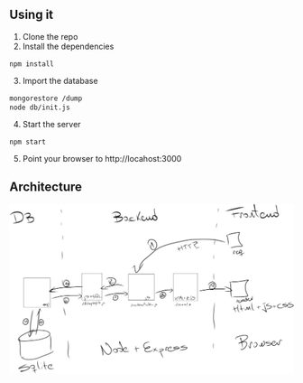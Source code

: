 
## Using it

1) Clone the repo
2) Install the dependencies

```
npm install
```
3) Import the database

```
mongorestore /dump
node db/init.js
```

4) Start the server

```
npm start
```

5) Point your browser to http://locahost:3000


## Architecture

<img src="./public/images/architecture.png" alt="Architecture of the Aplication"/>